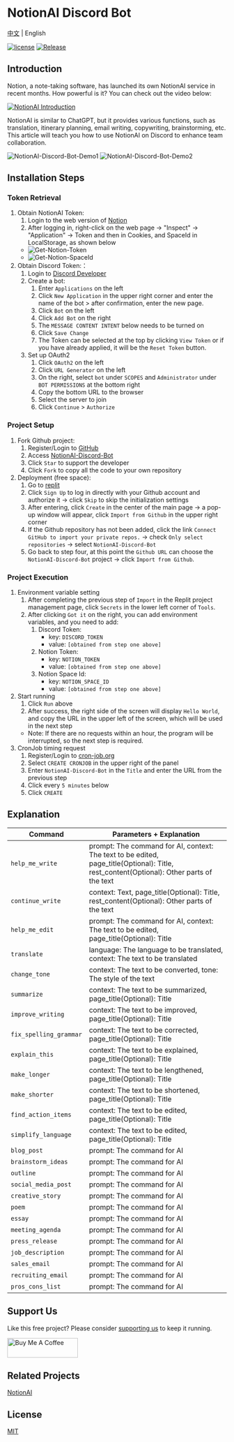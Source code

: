 # NotionAI Discord Bot

[中文](README.md) | English

[![license](https://img.shields.io/pypi/l/ansicolortags.svg)](LICENSE) [![Release](https://img.shields.io/github/v/release/TheExplainthis/NotionAI-Discord-Bot)](https://github.com/TheExplainthis/NotionAI-Discord-Bot/releases/)


## Introduction
Notion, a note-taking software, has launched its own NotionAI service in recent months. How powerful is it? You can check out the video below:

[![NotionAI Introduction](https://i.ytimg.com/vi/RDZ3mY10zY8/hq720.jpg?sqp=-oaymwEcCNAFEJQDSFXyq4qpAw4IARUAAIhCGAFwAcABBg==&rs=AOn4CLAzPk5CktB6wPz8lgHguLi2UjfrOw)](https://youtu.be/RDZ3mY10zY8)

NotionAI is similar to ChatGPT, but it provides various functions, such as translation, itinerary planning, email writing, copywriting, brainstorming, etc. This article will teach you how to use NotionAI on Discord to enhance team collaboration.

![NotionAI-Discord-Bot-Demo1](https://github.com/TheExplainthis/NotionAI-Discord-Bot/blob/main/demo/NotionAI-Discord-Bot-En-Demo1.png)
![NotionAI-Discord-Bot-Demo2](https://github.com/TheExplainthis/NotionAI-Discord-Bot/blob/main/demo/NotionAI-Discord-Bot-En-Demo2.png)

## Installation Steps
### Token Retrieval
1. Obtain NotionAI Token:
    1. Login to the web version of [Notion](https://www.notion.so/)
    2. After logging in, right-click on the web page -> "Inspect" -> "Application" -> Token and then in Cookies, and SpaceId in LocalStorage, as shown below
    * ![Get-Notion-Token](https://github.com/TheExplainthis/NotionAI-Discord-Bot/blob/main/demo/Get-Notion-Token.png)
    * ![Get-Notion-SpaceId](https://github.com/TheExplainthis/NotionAI-Discord-Bot/blob/main/demo/Get-Notion-SpaceId.png)
2. Obtain Discord Token:：
    1. Login to [Discord Developer](https://discord.com/developers/applications)
    2. Create a bot:
        1. Enter `Applications` on the left
        2. Click `New Application` in the upper right corner and enter the name of the bot > after confirmation, enter the new page.
        3. Click `Bot` on the left
        4. Click `Add Bot` on the right
        5. The `MESSAGE CONTENT INTENT` below needs to be turned on
        6. Click `Save Change`
        7. The Token can be selected at the top by clicking `View Token` or if you have already applied, it will be the `Reset Token` button.
    3. Set up OAuth2
        1. Click `OAuth2` on the left
        2. Click `URL Generator` on the left
        3. On the right, select `bot` under `SCOPES` and `Administrator` under `BOT PERMISSIONS` at the bottom right
        4. Copy the bottom URL to the browser
        5. Select the server to join
        6. Click `Continue` > `Authorize`

### Project Setup
1. Fork Github project:
    1. Register/Login to [GitHub](https://github.com/)
    2. Access [NotionAI-Discord-Bot](https://github.com/TheExplainthis/NotionAI-Discord-Bot)
    3. Click `Star` to support the developer
    4. Click `Fork` to copy all the code to your own repository
2. Deployment (free space):
    1. Go to [replit](https://replit.com/)
    2. Click `Sign Up` to log in directly with your Github account and authorize it -> click `Skip` to skip the initialization settings
    3. After entering, click `Create` in the center of the main page -> a pop-up window will appear, click `Import from Github` in the upper right corner
    4. If the Github repository has not been added, click the link `Connect GitHub to import your private repos.` -> check `Only select repositories` -> select `NotionAI-Discord-Bot`
    5. Go back to step four, at this point the `Github URL` can choose the `NotionAI-Discord-Bot` project -> click `Import from Github`.

### Project Execution
1. Environment variable setting
    1. After completing the previous step of `Import` in the Replit project management page, click `Secrets` in the lower left corner of `Tools`.
    2. After clicking `Got it` on the right, you can add environment variables, and you need to add:
        1. Discord Token:
            - key: `DISCORD_TOKEN`
            - value: `[obtained from step one above]`
        2. Notion Token:
            - key: `NOTION_TOKEN`
            - value: `[obtained from step one above]`
        3. Notion Space Id:
            - key: `NOTION_SPACE_ID`
            - value: `[obtained from step one above]`
2. Start running
    1. Click `Run` above
    2. After success, the right side of the screen will display `Hello World`, and copy the URL in the upper left of the screen, which will be used in the next step
    - Note: If there are no requests within an hour, the program will be interrupted, so the next step is required.
3. CronJob timing request
    1. Register/Login to [cron-job.org](https://cron-job.org/en/)
    2. Select `CREATE CRONJOB` in the upper right of the panel
    3. Enter `NotionAI-Discord-Bot` in the `Title` and enter the URL from the previous step
    4. Click every `5 minutes` below
    5. Click `CREATE`

## Explanation
| Command | Parameters + Explanation |
| --- | ---------- |
| `help_me_write` | prompt: The command for AI, context: The text to be edited, page_title(Optional): Title, rest_content(Optional): Other parts of the text |
| `continue_write` | context: Text, page_title(Optional): Title, rest_content(Optional): Other parts of the text |
| `help_me_edit` | prompt: The command for AI, context: The text to be edited, page_title(Optional): Title |
| `translate` | language: The language to be translated, context: The text to be translated |
| `change_tone` | context: The text to be converted, tone: The style of the text |
| `summarize` | context: The text to be summarized, page_title(Optional): Title |
| `improve_writing` | context: The text to be improved, page_title(Optional): Title |
| `fix_spelling_grammar` | context: The text to be corrected, page_title(Optional): Title |
| `explain_this` | context: The text to be explained, page_title(Optional): Title |
| `make_longer` | context: The text to be lengthened, page_title(Optional): Title |
| `make_shorter` | context: The text to be shortened, page_title(Optional): Title |
| `find_action_items` | context: The text to be edited, page_title(Optional): Title |
| `simplify_language` | context: The text to be edited, page_title(Optional): Title |
| `blog_post` | prompt: The command for AI |
| `brainstorm_ideas` | prompt: The command for AI |
| `outline` | prompt: The command for AI |
| `social_media_post` | prompt: The command for AI |
| `creative_story` | prompt: The command for AI |
| `poem` | prompt: The command for AI |
| `essay` | prompt: The command for AI |
| `meeting_agenda` | prompt: The command for AI |
| `press_release` | prompt: The command for AI |
| `job_description` | prompt: The command for AI |
| `sales_email` | prompt: The command for AI |
| `recruiting_email` | prompt: The command for AI |
| `pros_cons_list` | prompt: The command for AI |

## Support Us
Like this free project? Please consider [supporting us](https://www.buymeacoffee.com/explainthis) to keep it running.

[<a href="https://www.buymeacoffee.com/explainthis" target="_blank"><img src="https://cdn.buymeacoffee.com/buttons/v2/default-yellow.png" height="45px" width="162px" alt="Buy Me A Coffee"></a>](https://www.buymeacoffee.com/explainthis)

## Related Projects
[NotionAI](https://github.com/Vaayne/NotionAI)

## License
[MIT](LICENSE)
